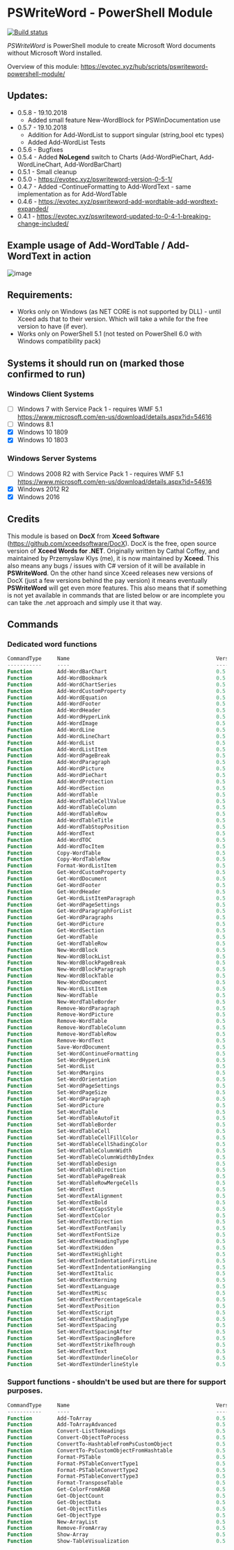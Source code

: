 # PSWriteWord - PowerShell Module

[![Build status](https://ci.appveyor.com/api/projects/status/5ib62bbpnj92wcd7?svg=true)](https://ci.appveyor.com/project/PrzemyslawKlys/pswriteword)
<!--
[![Build status](https://img.shields.io/powershellgallery/v/PSWriteWord.svg)](https://www.powershellgallery.com/packages/PSWriteWord)
[![Build status](https://img.shields.io/powershellgallery/dt/PSWriteWord.svg)](https://www.powershellgallery.com/packages/PSWriteWord)
-->

*PSWriteWord* is PowerShell module to create Microsoft Word documents without Microsoft Word installed.

Overview of this module: https://evotec.xyz/hub/scripts/pswriteword-powershell-module/

## Updates:

- 0.5.8 - 19.10.2018
    - Added small feature New-WordBlock for PSWinDocumentation use
- 0.5.7 - 19.10.2018
    - Addition for Add-WordList to support singular (string,bool etc types)
    - Added Add-WordList Tests
- 0.5.6 - Bugfixes
- 0.5.4 - Added **NoLegend** switch to Charts (Add-WordPieChart, Add-WordLineChart, Add-WordBarChart)
- 0.5.1 - Small cleanup
- 0.5.0 - https://evotec.xyz/pswriteword-version-0-5-1/
- 0.4.7 - Added -ContinueFormatting to Add-WordText - same implementation as for Add-WordTable
- 0.4.6 - https://evotec.xyz/pswriteword-add-wordtable-add-wordtext-expanded/
- 0.4.1 - https://evotec.xyz/pswriteword-updated-to-0-4-1-breaking-change-included/

## Example usage of Add-WordTable / Add-WordText in action

![image](https://evotec.xyz/wp-content/uploads/2018/07/PSWriteWord-MoreAction.gif.pagespeed.ce.ULhhEhkC5h.gif)

## Requirements:

- Works only on Windows (as NET CORE is not supported by DLL) - until Xceed ads that to their version. Which will take a while for the free version to have (if ever).
- Works only on PowerShell 5.1 (not tested on PowerShell 6.0 with Windows compatibility pack)

## Systems it should run on (marked those confirmed to run)

### Windows Client Systems
- [ ] Windows 7 with Service Pack 1 - requires WMF 5.1 https://www.microsoft.com/en-us/download/details.aspx?id=54616
- [ ] Windows 8.1
- [x] Windows 10 1809
- [x] Windows 10 1803

### Windows Server Systems
- [ ] Windows 2008 R2 with Service Pack 1 - requires WMF 5.1 https://www.microsoft.com/en-us/download/details.aspx?id=54616
- [x] Windows 2012 R2
- [x] Windows 2016

## Credits

This module is based on **DocX** from **Xceed Software** (<https://github.com/xceedsoftware/DocX>). DocX is the free, open source version of **Xceed Words for .NET**. Originally written by Cathal Coffey, and maintained by Przemyslaw Klys (me), it is now maintained by **Xceed**. This also means any bugs / issues with C# version of it will be available in **PSWriteWord**. On the other hand since Xceed releases new versions of DocX (just a few versions behind the pay version) it means eventually **PSWriteWord** will get even more features. This also means that if something is not yet available in commands that are listed below or are incomplete you can take the .net approach and simply use it that way.

## Commands

### Dedicated word functions

```powershell
CommandType     Name                                               Version    Source
-----------     ----                                               -------    ------
Function        Add-WordBarChart                                   0.5.0      PSWriteWord
Function        Add-WordBookmark                                   0.5.0      PSWriteWord
Function        Add-WordChartSeries                                0.5.0      PSWriteWord
Function        Add-WordCustomProperty                             0.5.0      PSWriteWord
Function        Add-WordEquation                                   0.5.0      PSWriteWord
Function        Add-WordFooter                                     0.5.0      PSWriteWord
Function        Add-WordHeader                                     0.5.0      PSWriteWord
Function        Add-WordHyperLink                                  0.5.0      PSWriteWord
Function        Add-WordImage                                      0.5.0      PSWriteWord
Function        Add-WordLine                                       0.5.0      PSWriteWord
Function        Add-WordLineChart                                  0.5.0      PSWriteWord
Function        Add-WordList                                       0.5.0      PSWriteWord
Function        Add-WordListItem                                   0.5.0      PSWriteWord
Function        Add-WordPageBreak                                  0.5.0      PSWriteWord
Function        Add-WordParagraph                                  0.5.0      PSWriteWord
Function        Add-WordPicture                                    0.5.0      PSWriteWord
Function        Add-WordPieChart                                   0.5.0      PSWriteWord
Function        Add-WordProtection                                 0.5.0      PSWriteWord
Function        Add-WordSection                                    0.5.0      PSWriteWord
Function        Add-WordTable                                      0.5.0      PSWriteWord
Function        Add-WordTableCellValue                             0.5.0      PSWriteWord
Function        Add-WordTableColumn                                0.5.0      PSWriteWord
Function        Add-WordTableRow                                   0.5.0      PSWriteWord
Function        Add-WordTableTitle                                 0.5.0      PSWriteWord
Function        Add-WordTabStopPosition                            0.5.0      PSWriteWord
Function        Add-WordText                                       0.5.0      PSWriteWord
Function        Add-WordTOC                                        0.5.0      PSWriteWord
Function        Add-WordTocItem                                    0.5.0      PSWriteWord
Function        Copy-WordTable                                     0.5.0      PSWriteWord
Function        Copy-WordTableRow                                  0.5.0      PSWriteWord
Function        Format-WordListItem                                0.5.0      PSWriteWord
Function        Get-WordCustomProperty                             0.5.0      PSWriteWord
Function        Get-WordDocument                                   0.5.0      PSWriteWord
Function        Get-WordFooter                                     0.5.0      PSWriteWord
Function        Get-WordHeader                                     0.5.0      PSWriteWord
Function        Get-WordListItemParagraph                          0.5.0      PSWriteWord
Function        Get-WordPageSettings                               0.5.0      PSWriteWord
Function        Get-WordParagraphForList                           0.5.0      PSWriteWord
Function        Get-WordParagraphs                                 0.5.0      PSWriteWord
Function        Get-WordPicture                                    0.5.0      PSWriteWord
Function        Get-WordSection                                    0.5.0      PSWriteWord
Function        Get-WordTable                                      0.5.0      PSWriteWord
Function        Get-WordTableRow                                   0.5.0      PSWriteWord
Function        New-WordBlock                                      0.5.0      PSWriteWord
Function        New-WordBlockList                                  0.5.0      PSWriteWord
Function        New-WordBlockPageBreak                             0.5.0      PSWriteWord
Function        New-WordBlockParagraph                             0.5.0      PSWriteWord
Function        New-WordBlockTable                                 0.5.0      PSWriteWord
Function        New-WordDocument                                   0.5.0      PSWriteWord
Function        New-WordListItem                                   0.5.0      PSWriteWord
Function        New-WordTable                                      0.5.0      PSWriteWord
Function        New-WordTableBorder                                0.5.0      PSWriteWord
Function        Remove-WordParagraph                               0.5.0      PSWriteWord
Function        Remove-WordPicture                                 0.5.0      PSWriteWord
Function        Remove-WordTable                                   0.5.0      PSWriteWord
Function        Remove-WordTableColumn                             0.5.0      PSWriteWord
Function        Remove-WordTableRow                                0.5.0      PSWriteWord
Function        Remove-WordText                                    0.5.0      PSWriteWord
Function        Save-WordDocument                                  0.5.0      PSWriteWord
Function        Set-WordContinueFormatting                         0.5.0      PSWriteWord
Function        Set-WordHyperLink                                  0.5.0      PSWriteWord
Function        Set-WordList                                       0.5.0      PSWriteWord
Function        Set-WordMargins                                    0.5.0      PSWriteWord
Function        Set-WordOrientation                                0.5.0      PSWriteWord
Function        Set-WordPageSettings                               0.5.0      PSWriteWord
Function        Set-WordPageSize                                   0.5.0      PSWriteWord
Function        Set-WordParagraph                                  0.5.0      PSWriteWord
Function        Set-WordPicture                                    0.5.0      PSWriteWord
Function        Set-WordTable                                      0.5.0      PSWriteWord
Function        Set-WordTableAutoFit                               0.5.0      PSWriteWord
Function        Set-WordTableBorder                                0.5.0      PSWriteWord
Function        Set-WordTableCell                                  0.5.0      PSWriteWord
Function        Set-WordTableCellFillColor                         0.5.0      PSWriteWord
Function        Set-WordTableCellShadingColor                      0.5.0      PSWriteWord
Function        Set-WordTableColumnWidth                           0.5.0      PSWriteWord
Function        Set-WordTableColumnWidthByIndex                    0.5.0      PSWriteWord
Function        Set-WordTableDesign                                0.5.0      PSWriteWord
Function        Set-WordTableDirection                             0.5.0      PSWriteWord
Function        Set-WordTablePageBreak                             0.5.0      PSWriteWord
Function        Set-WordTableRowMergeCells                         0.5.0      PSWriteWord
Function        Set-WordText                                       0.5.0      PSWriteWord
Function        Set-WordTextAlignment                              0.5.0      PSWriteWord
Function        Set-WordTextBold                                   0.5.0      PSWriteWord
Function        Set-WordTextCapsStyle                              0.5.0      PSWriteWord
Function        Set-WordTextColor                                  0.5.0      PSWriteWord
Function        Set-WordTextDirection                              0.5.0      PSWriteWord
Function        Set-WordTextFontFamily                             0.5.0      PSWriteWord
Function        Set-WordTextFontSize                               0.5.0      PSWriteWord
Function        Set-WordTextHeadingType                            0.5.0      PSWriteWord
Function        Set-WordTextHidden                                 0.5.0      PSWriteWord
Function        Set-WordTextHighlight                              0.5.0      PSWriteWord
Function        Set-WordTextIndentationFirstLine                   0.5.0      PSWriteWord
Function        Set-WordTextIndentationHanging                     0.5.0      PSWriteWord
Function        Set-WordTextItalic                                 0.5.0      PSWriteWord
Function        Set-WordTextKerning                                0.5.0      PSWriteWord
Function        Set-WordTextLanguage                               0.5.0      PSWriteWord
Function        Set-WordTextMisc                                   0.5.0      PSWriteWord
Function        Set-WordTextPercentageScale                        0.5.0      PSWriteWord
Function        Set-WordTextPosition                               0.5.0      PSWriteWord
Function        Set-WordTextScript                                 0.5.0      PSWriteWord
Function        Set-WordTextShadingType                            0.5.0      PSWriteWord
Function        Set-WordTextSpacing                                0.5.0      PSWriteWord
Function        Set-WordTextSpacingAfter                           0.5.0      PSWriteWord
Function        Set-WordTextSpacingBefore                          0.5.0      PSWriteWord
Function        Set-WordTextStrikeThrough                          0.5.0      PSWriteWord
Function        Set-WordTextText                                   0.5.0      PSWriteWord
Function        Set-WordTextUnderlineColor                         0.5.0      PSWriteWord
Function        Set-WordTextUnderlineStyle                         0.5.0      PSWriteWord
```

### Support functions - shouldn't be used but are there for support purposes.

```powershell
CommandType     Name                                               Version    Source
-----------     ----                                               -------    ------
Function        Add-ToArray                                        0.5.0      PSWriteWord
Function        Add-ToArrayAdvanced                                0.5.0      PSWriteWord
Function        Convert-ListToHeadings                             0.5.0      PSWriteWord
Function        Convert-ObjectToProcess                            0.5.0      PSWriteWord
Function        ConvertTo-HashtableFromPsCustomObject              0.5.0      PSWriteWord
Function        ConvertTo-PsCustomObjectFromHashtable              0.5.0      PSWriteWord
Function        Format-PSTable                                     0.5.0      PSWriteWord
Function        Format-PSTableConvertType1                         0.5.0      PSWriteWord
Function        Format-PSTableConvertType2                         0.5.0      PSWriteWord
Function        Format-PSTableConvertType3                         0.5.0      PSWriteWord
Function        Format-TransposeTable                              0.5.0      PSWriteWord
Function        Get-ColorFromARGB                                  0.5.0      PSWriteWord
Function        Get-ObjectCount                                    0.5.0      PSWriteWord
Function        Get-ObjectData                                     0.5.0      PSWriteWord
Function        Get-ObjectTitles                                   0.5.0      PSWriteWord
Function        Get-ObjectType                                     0.5.0      PSWriteWord
Function        New-ArrayList                                      0.5.0      PSWriteWord
Function        Remove-FromArray                                   0.5.0      PSWriteWord
Function        Show-Array                                         0.5.0      PSWriteWord
Function        Show-TableVisualization                            0.5.0      PSWriteWord

```
